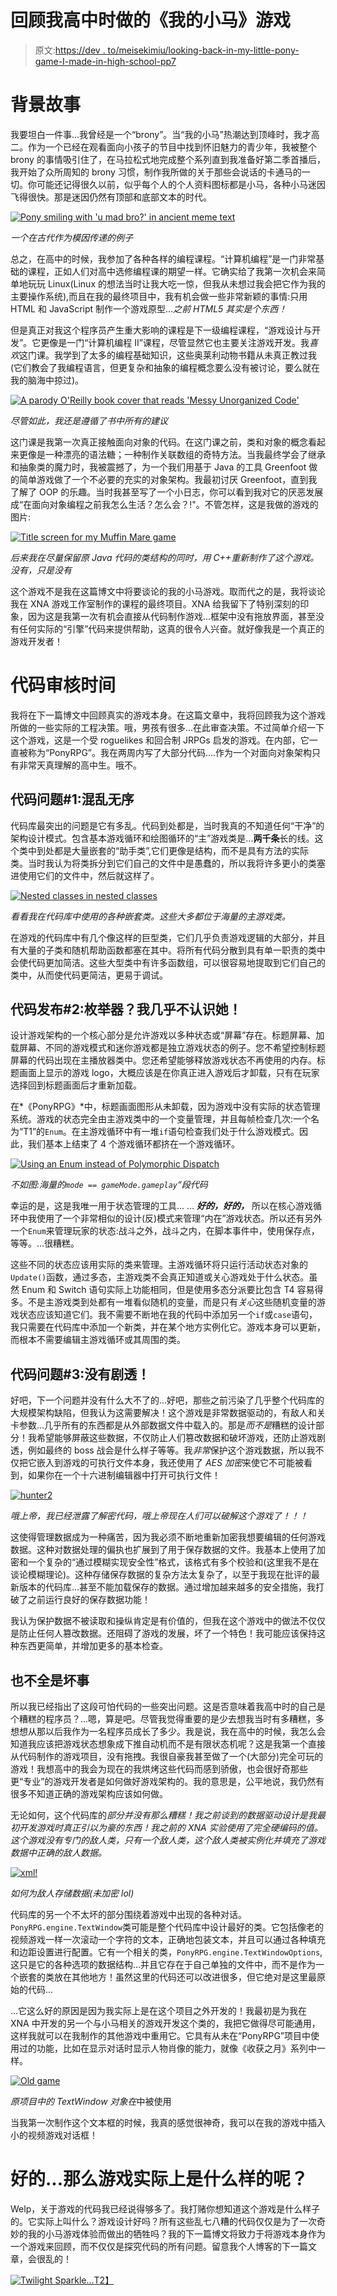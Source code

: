 # 回顾我高中时做的《我的小马》游戏

> 原文:[https://dev . to/meisekimiu/looking-back-in-my-little-pony-game-I-made-in-high-school-pp7](https://dev.to/meisekimiu/looking-back-at-the-my-little-pony-game-i-made-in-high-school-pp7)

# [](#the-backstory)背景故事

我要坦白一件事...我曾经是一个“brony”。当“我的小马”热潮达到顶峰时，我才高二。作为一个已经在观看面向小孩子的节目中找到怀旧魅力的青少年，我被整个 brony 的事情吸引住了，在马拉松式地完成整个系列直到我准备好第二季首播后，我开始了众所周知的 brony 习惯，制作我所做的关于那些会说话的卡通马的一切。你可能还记得很久以前，似乎每个人的个人资料图标都是小马，各种小马迷因飞得很快。那是迷因仍然有顶部和底部文本的时代。

[![Pony smiling with 'u mad bro?' in ancient meme text](../Images/ef0d911a45aed15ea8c47f3126ba3b41.png "thanks i hate it")](https://res.cloudinary.com/practicaldev/image/fetch/s--67tdbJr5--/c_limit%2Cf_auto%2Cfl_progressive%2Cq_auto%2Cw_880/https://blog.mew151.net/img/9/umadbro.jpg) 

*一个在古代作为模因传递的例子*

总之，在高中的时候，我参加了各种各样的编程课程。“计算机编程”是一门非常基础的课程，正如人们对高中选修编程课的期望一样。它确实给了我第一次机会来简单地玩玩 Linux(Linux 的想法当时让我大吃一惊，但我从未想过我会把它作为我的主要操作系统),而且在我的最终项目中，我有机会做一些非常新颖的事情:只用 HTML 和 JavaScript 制作一个游戏原型...*之前 HTML5 其实是个东西！*

但是真正对我这个程序员产生重大影响的课程是下一级编程课程，“游戏设计与开发”。它更像是一门“计算机编程 II”课程，尽管显然它也主要关注游戏开发。我*喜欢*这门课。我学到了太多的编程基础知识，这些奥莱利动物书籍从未真正教过我(它们教会了我编程语言，但更复杂和抽象的编程概念要么没有被讨论，要么就在我的脑海中掠过)。

[![A parody O'Reilly book cover that reads 'Messy Unorganized Code'](../Images/5933f4318113e91f38c183ed13f98f00.png "Past me has written some of the worst code future me will ever read")](https://res.cloudinary.com/practicaldev/image/fetch/s--SSjWpGNN--/c_limit%2Cf_auto%2Cfl_progressive%2Cq_auto%2Cw_880/https://blog.mew151.net/img/9/generate.png) 

*尽管如此，我还是遵循了书中所有的建议*

这门课是我第一次真正接触面向对象的代码。在这门课之前，类和对象的概念看起来更像是一种漂亮的语法糖；一种制作关联数组的奇特方法。当我最终学会了继承和抽象类的魔力时，我被震撼了，为一个我们用基于 Java 的工具 Greenfoot 做的简单游戏做了一个不必要的充实的对象架构。我最初讨厌 Greenfoot，直到我了解了 OOP 的乐趣。当时我甚至写了一个小日志，你可以看到我对它的厌恶发展成“在面向对象编程之前我怎么生活？怎么会？!"。不管怎样，这是我做的游戏的图片:

[![Title screen for my Muffin Mare game](../Images/8b2e1c2268ec120e245a5bc08a4d02a7.png "Huh. For the original class I had, we made a web portfolio to show off all of our projects. And now I'm doing it again... it's like poetry, it rhymes.")](https://res.cloudinary.com/practicaldev/image/fetch/s--BdkuW97Z--/c_limit%2Cf_auto%2Cfl_progressive%2Cq_auto%2Cw_880/https://blog.mew151.net/img/9/muffinmare_titlescreen.png) 

*后来我在尽量保留原 Java 代码的类结构的同时，用 C++重新制作了这个游戏。没有，只是没有*

这个游戏不是我在这篇博文中将要谈论的我的小马游戏。取而代之的是，我将谈论我在 XNA 游戏工作室制作的课程的最终项目。XNA 给我留下了特别深刻的印象，因为这是我第一次有机会直接从代码制作游戏...框架中没有拖放界面，甚至没有任何实际的“引擎”代码来提供帮助，这真的很令人兴奋。就好像我是一个真正的游戏开发者！

# [](#code-review-time)代码审核时间

我将在下一篇博文中回顾真实的游戏本身。在这篇文章中，我将回顾我为这个游戏所做的一些实际的工程决策。哦，男孩有很多...在此审查决策。不过简单介绍一下这个游戏，这是一个受 roguelikes 和回合制 JRPGs 启发的游戏。在内部，它一直被称为“PonyRPG”。我在两周内写了大部分代码....作为一个对面向对象架构只有非常天真理解的高中生。哦不。

## 代码问题#1:混乱无序

代码库最突出的问题是它有多乱。代码到处都是，当时我真的不知道任何“干净”的架构设计模式。包含基本游戏循环和绘图循环的“主”游戏类是...**两千条**长的线。这个类中到处都是大量嵌套的“助手类”,它们更像是结构，而不是具有方法的实际类。当时我认为将类拆分到它们自己的文件中是愚蠢的，所以我将许多更小的类塞进使用它们的文件中，然后就这样了。

[![Nested classes in nested classes](../Images/7373ab9ce8500f27871db184a38211e6.png "Yo dawg I heard you like nested classes so I nested classes in your... eh... you get the punchline")](https://res.cloudinary.com/practicaldev/image/fetch/s--wYOk6kcH--/c_limit%2Cf_auto%2Cfl_progressive%2Cq_auto%2Cw_880/https://blog.mew151.net/img/9/codesample_1.png) 

*看看我在代码库中使用的各种嵌套类。这些大多都位于海量的主游戏类。*

在游戏的代码库中有几个像这样的巨型类，它们几乎负责游戏逻辑的大部分，并且有大量的子类和随机帮助函数都塞在其中。将所有代码分散到具有单一职责的类中会使代码更加简洁。这些大型类中有许多函数组，可以很容易地提取到它们自己的类中，从而使代码更简洁，更易于调试。

## [](#code-issue-2-enumerator-i-hardly-know-her)代码发布#2:枚举器？我几乎不认识她！

设计游戏架构的一个核心部分是允许游戏以多种状态或“屏幕”存在。标题屏幕、加载屏幕、不同的游戏模式和迷你游戏都是独立游戏状态的例子。您不希望控制标题屏幕的代码出现在主播放器类中。您还希望能够释放游戏状态不再使用的内存。标题画面上显示的游戏 logo，大概应该是在你真正进入游戏后才卸载，只有在玩家选择回到标题画面后才重新加载。

在*《PonyRPG》*中，标题画面图形从未卸载，因为游戏中没有实际的状态管理系统。游戏的状态完全由主游戏类中的一个变量管理，并且每帧检查几次:一个名为“T1”的`Enum`。在主游戏循环中有一堆`if`语句检查我们处于什么游戏模式。因此，我们基本上结束了 4 个游戏循环都挤在一个游戏循环。

[![Using an Enum instead of Polymorphic Dispatch](../Images/f550e3c601a3e754704bc83f188d7085.png "#REGION CONSIDERED HARMFUL?")](https://res.cloudinary.com/practicaldev/image/fetch/s--n0riK6ZS--/c_limit%2Cf_auto%2Cfl_progressive%2Cq_auto%2Cw_880/https://blog.mew151.net/img/9/codesample_2.png) 

*不如图:海量的`mode == gameMode.gameplay`“段代码*

幸运的是，这是我唯一用于状态管理的工具...
...
***好的，好的，*** 所以在核心游戏循环中我使用了一个非常相似的设计(反)模式来管理“内在”游戏状态。所以还有另外一个`Enum`来管理玩家的状态:战斗之外，战斗之内，在脚本事件中，使用保存点，等等。...很糟糕。

这些不同的状态应该用实际的类来管理。主游戏循环将只运行活动状态对象的`Update()`函数，通过多态，主游戏类不会真正知道或关心游戏处于什么状态。虽然 Enum 和 Switch 语句实际上功能相同，但是使用多态分派要比包含 T4 容易得多。不是主游戏类到处都有一堆看似随机的变量，而是只有*关心*这些随机变量的游戏状态应该知道它们。我不需要不断地在我的代码中添加另一个`if`或`case`语句，我只需要在代码库中添加一个新类，并在某个地方实例化它。游戏本身可以更新，而根本不需要编辑主游戏循环或其周围的类。

## [](#code-issue-3-no-spoilers)代码问题#3:没有剧透！

好吧，下一个问题并没有什么大不了的...好吧，那些之前污染了几乎整个代码库的大规模架构缺陷，但我认为这需要解决！这个游戏是非常数据驱动的，有敌人和关卡参数...几乎所有的东西都是从外部数据文件中载入的。那是*而不是*糟糕的设计部分！我希望能够屏蔽这些数据，不仅防止人们篡改数据和破坏游戏，还防止游戏剧透，例如最终的 boss 战会是什么样子等等。我*非常*保护这个游戏数据，所以我不仅把它嵌入到游戏的可执行文件本身，我还使用了 *AES 加密*来使它不可能被看到，如果你在一个十六进制编辑器中打开可执行文件！

[![hunter2](../Images/dc243186432454abb6ff672851cee2fa.png "Asynchronous Emotion Stimulator")](https://res.cloudinary.com/practicaldev/image/fetch/s--HUJYghJN--/c_limit%2Cf_auto%2Cfl_progressive%2Cq_auto%2Cw_880/https://blog.mew151.net/img/9/codesample_3.png) 

*哦上帝，我已经泄露了解密代码，哦上帝现在人们可以破解这个游戏了！！！*

这使得管理数据成为一种痛苦，因为我必须不断地重新加密我想要编辑的任何游戏数据。这种对数据处理的偏执也扩展到了用于保存数据的文件。我基本上使用了加密和一个复杂的“通过模糊实现安全性”格式，该格式有多个校验和(这里我不是在谈论模糊理论)。这种存储保存数据的复杂方法太复杂了，以至于我现在批评的最新版本的代码库...甚至不能加载保存的数据。通过增加越来越多的安全措施，我打破了之前运行良好的保存数据功能！

我认为保护数据不被读取和操纵肯定是有价值的，但我在这个游戏中的做法不仅仅是防止任何人篡改数据。还阻碍了游戏的发展，坏了一个特色！我可能应该保持这种东西更简单，并增加更多的基本检查。

## [](#its-not-all-bad)也不全是坏事

所以我已经指出了这段可怕代码的一些突出问题。这是否意味着我高中时的自己是个糟糕的程序员？...嗯，算是吧。尽管我觉得重要的是少去想我当时有多糟糕，多想想从那以后我作为一名程序员成长了多少。我是说，我在高中的时候，我怎么会知道我应该把游戏状态想象成下推自动机而不是有限状态机呢？这是我第一个直接从代码制作的游戏项目，没有拖拽。我很自豪我甚至做了一个(大部分)完全可玩的游戏！我想高中的我会为现在的我烘烤这些代码而感到骄傲，也会很好奇那些更“专业”的游戏开发者是如何做好游戏架构的。我的意思是，公平地说，我仍然有很多不知道正确的游戏架构应该如何做。

无论如何，这个代码库的*部分并没有那么糟糕！我之前谈到的数据驱动设计是我最初开发游戏时真正引以为豪的东西！我之前的 XNA 实验使用了完全硬编码的值。这个游戏没有专门的敌人类，只有一个敌人类，这个敌人类被实例化并填充了游戏数据中正确的敌人数据。*

[![xml!](../Images/a9b069474895ce5d0d36d7a955e0b864.png "Yeah I used XML; you have a problem with that?")](https://res.cloudinary.com/practicaldev/image/fetch/s--9xHwH2Gl--/c_limit%2Cf_auto%2Cfl_progressive%2Cq_auto%2Cw_880/https://blog.mew151.net/img/9/codesample_4.png) 

*如何为敌人存储数据(未加密 lol)*

代码库的另一个不太坏的部分围绕着游戏中出现的各种对话。`PonyRPG.engine.TextWindow`类可能是整个代码库中设计最好的类。它包括像老的视频游戏一样一次滚动一个字符的文本，正确地包装文本，并且可以通过各种填充和边距设置进行配置。它有一个相关的类，`PonyRPG.engine.TextWindowOptions`,这只是它的各种选项的数据结构...并且它存在于自己单独的文件中，而不是作为一个嵌套的类放在其他地方！虽然这里的代码还可以改进很多，但它绝对是这里最原始的代码...

...它这么好的原因是因为我实际上是在这个项目之外开发的！我最初是为我在 XNA 中开发的另一个与小马相关的游戏开发这个类的，我把它做得尽可能通用，这样我就可以在我制作的其他游戏中重用它。它具有从未在“PonyRPG”项目中使用过的功能，比如在显示对话时显示人物肖像的能力，就像《收获之月》系列中一样。

[![Old game](../Images/c9aee985b83f75a78d72e83b5a3b4842.png "I don't use Windows XP, this screenshot is from 2012 when I was developing this game!")](https://res.cloudinary.com/practicaldev/image/fetch/s--000GBLcu--/c_limit%2Cf_auto%2Cfl_progressive%2Cq_auto%2Cw_880/https://blog.mew151.net/img/9/dd_alpha_1.png) 

*原项目中的 TextWindow 对象在*中被使用

当我第一次制作这个文本框的时候，我真的感觉很神奇，我可以在我的游戏中插入小的视频游戏对话框！

# [](#okay-so-whats-the-game-actually-like)好的...那么游戏实际上是什么样的呢？

Welp，关于游戏的代码我已经说得够多了。我打赌你想知道这个游戏是什么样子的。它实际上叫什么？游戏设计好吗？所有这些乱七八糟的代码仅仅是为了一次奇妙的我的小马游戏体验而做出的牺牲吗？我的下一篇博文将致力于将游戏本身作为一个游戏来回顾，而不仅仅是探究代码的所有问题。留意我个人博客的下一篇文章，会很乱的！

[![Twilight Sparkle...](../Images/c04d5dba67dcc8abe8bdbd0caba12ee2.png "Hold my cupcakes, I'm going in!")T2】](https://res.cloudinary.com/practicaldev/image/fetch/s--ilMNK27H--/c_limit%2Cf_auto%2Cfl_progressive%2Cq_auto%2Cw_880/https://blog.mew151.net/img/9/ponyrpg_title2.png)